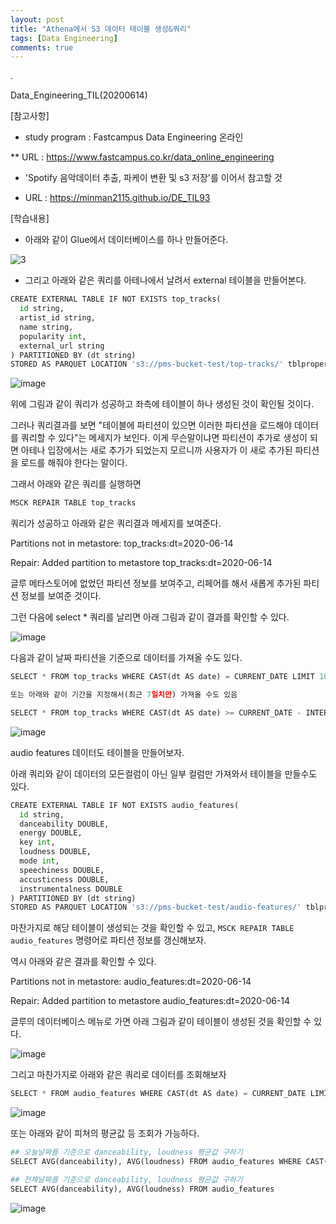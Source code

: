 ```yaml
---
layout: post
title: "Athena에서 S3 데이터 테이블 생성&쿼리"
tags: [Data Engineering]
comments: true
---
```


.

Data_Engineering_TIL(20200614)

[참고사항]

- study program : Fastcampus Data Engineering 온라인

** URL : https://www.fastcampus.co.kr/data_online_engineering


- 'Spotify 음악데이터 추출, 파케이 변환 및 s3 저장'를 이어서 참고할 것


- URL : https://minman2115.github.io/DE_TIL93

[학습내용]

- 아래와 같이 Glue에서 데이터베이스를 하나 만들어준다.

![3](https://user-images.githubusercontent.com/41605276/84587625-d8285400-ae5b-11ea-8d7d-831ff8b9c8ed.PNG)


- 그리고 아래와 같은 쿼리를 아테나에서 날려서 external 테이블을 만들어본다.


```python
CREATE EXTERNAL TABLE IF NOT EXISTS top_tracks(
  id string,
  artist_id string,
  name string,
  popularity int,
  external_url string
) PARTITIONED BY (dt string) 
STORED AS PARQUET LOCATION 's3://pms-bucket-test/top-tracks/' tblproperties("parquet.compress"="SNAPPY")
```

![image](https://user-images.githubusercontent.com/41605276/84587656-20477680-ae5c-11ea-9737-cea8a7c38994.png)

위에 그림과 같이 쿼리가 성공하고 좌측에 테이블이 하나 생성된 것이 확인될 것이다.

그러나 쿼리결과를 보면 "테이블에 파티션이 있으면 이러한 파티션을 로드해야 데이터를 쿼리할 수 있다"는 메세지가 보인다. 이게 무슨말이냐면 파티션이 추가로 생성이 되면 아테나 입장에서는 새로 추가가 되었는지 모르니까 사용자가 이 새로 추가된 파티션을 로드를 해줘야 한다는 말이다.

그래서 아래와 같은 쿼리를 실행하면


```python
MSCK REPAIR TABLE top_tracks
```

쿼리가 성공하고 아래와 같은 쿼리결과 메세지를 보여준다.

Partitions not in metastore: top_tracks:dt=2020-06-14

Repair: Added partition to metastore top_tracks:dt=2020-06-14

글루 메타스토어에 없었던 파티션 정보를 보여주고, 리페어를 해서 새롭게 추가된 파티션 정보를 보여준 것이다.

그런 다음에 select * 쿼리를 날리면 아래 그림과 같이 결과를 확인할 수 있다.

![image](https://user-images.githubusercontent.com/41605276/84587840-a0baa700-ae5d-11ea-8dbc-fcc0e3626896.png)

다음과 같이 날짜 파티션을 기준으로 데이터를 가져올 수도 있다.


```python
SELECT * FROM top_tracks WHERE CAST(dt AS date) = CURRENT_DATE LIMIT 10

또는 아래와 같이 기간을 지정해서(최근 7일치만) 가져올 수도 있음

SELECT * FROM top_tracks WHERE CAST(dt AS date) >= CURRENT_DATE - INTERVAL '7' DAY LIMIT 10
```

![image](https://user-images.githubusercontent.com/41605276/84587894-0a3ab580-ae5e-11ea-8208-6694dead0a5c.png)

audio features 데이터도 테이블을 만들어보자.

아래 쿼리와 같이 데이터의 모든컬럼이 아닌 일부 컬럼만 가져와서 테이블을 만들수도 있다.


```python
CREATE EXTERNAL TABLE IF NOT EXISTS audio_features(
  id string,
  danceability DOUBLE,
  energy DOUBLE,
  key int,
  loudness DOUBLE,
  mode int,
  speechiness DOUBLE,
  accusticness DOUBLE,
  instrumentalness DOUBLE
) PARTITIONED BY (dt string) 
STORED AS PARQUET LOCATION 's3://pms-bucket-test/audio-features/' tblproperties("parquet.compress"="SNAPPY")
```

마찬가지로 해당 테이블이 생성되는 것을 확인할 수 있고, `MSCK REPAIR TABLE audio_features` 명령어로 파티션 정보를 갱신해보자.

역시 아래와 같은 결과를 확인할 수 있다.

Partitions not in metastore: audio_features:dt=2020-06-14

Repair: Added partition to metastore audio_features:dt=2020-06-14

글루의 데이터베이스 메뉴로 가면 아래 그림과 같이 테이블이 생성된 것을 확인할 수 있다.

![image](https://user-images.githubusercontent.com/41605276/84588357-b4680c80-ae61-11ea-837c-a0e9f490e36f.png)

그리고 마찬가지로 아래와 같은 쿼리로 데이터를 조회해보자


```python
SELECT * FROM audio_features WHERE CAST(dt AS date) = CURRENT_DATE LIMIT 10
```

![image](https://user-images.githubusercontent.com/41605276/84588193-217aa280-ae60-11ea-8706-ec268539f883.png)

또는 아래와 같이 피쳐의 평균값 등 조회가 가능하다.


```python
## 오늘날짜를 기준으로 danceability, loudness 평균값 구하기
SELECT AVG(danceability), AVG(loudness) FROM audio_features WHERE CAST(dt AS date) = CURRENT_DATE

## 전체날짜를 기준으로 danceability, loudness 평균값 구하기
SELECT AVG(danceability), AVG(loudness) FROM audio_features
```

![image](https://user-images.githubusercontent.com/41605276/84588301-47547700-ae61-11ea-8be1-51bc8079fae0.png)
